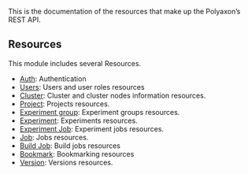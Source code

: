 This is the documentation of the resources that make up the Polyaxon’s REST API.

## Resources

This module includes several Resources.

 * [Auth](resources/user): Authentication
 * [Users](resources/user): Users and user roles resources
 * [Cluster](resources/cluster): Cluster and cluster nodes information resources.
 * [Project](resources/project): Projects resources.
 * [Experiment group](resources/experiment_group): Experiment groups resources.
 * [Experiment](resources/experiment): Experiments resources.
 * [Experiment Job](resources/experiment_job): Experiment jobs resources.
 * [Job](resources/job): Jobs resources.
 * [Build Job](resources/build_job): Build jobs resources
 * [Bookmark](resources/bookmark): Bookmarking resources
 * [Version](resources/version): Versions resources.
